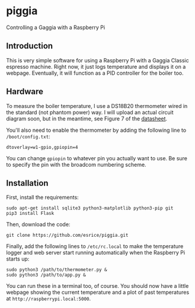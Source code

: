 # piggia
Controlling a Gaggia with a Raspberry Pi

## Introduction
This is very simple software for using a Raspberry Pi with a Gaggia Classic
espresso machine. Right now, it just logs temperature and displays it on a
webpage. Eventually, it will function as a PID controller for the boiler too.

## Hardware
To measure the boiler temperature, I use a DS18B20 thermometer wired in the
standard (not phantom power) way. I will upload an actual circuit diagram soon,
but in the meantime, see Figure 7 of the
[datasheet](https://datasheets.maximintegrated.com/en/ds/DS18B20.pdf).

You'll also need to enable the thermometer by adding the following line to
`/boot/config.txt`:
```
dtoverlay=w1-gpio,gpiopin=4
```
You can change `gpiopin` to whatever pin you actually want to use. Be sure to
specify the pin with the broadcom numbering scheme.

## Installation
First, install the requirements:
```
sudo apt-get install sqlite3 python3-matplotlib python3-pip git
pip3 install Flask
```

Then, download the code:
```
git clone https://github.com/esrice/piggia.git
```

Finally, add the following lines to `/etc/rc.local` to make the temperature
logger and web server start running automatically when the Raspberry Pi starts
up:
```
sudo python3 /path/to/thermometer.py &
sudo python3 /path/to/app.py &
```
You can run these in a terminal too, of course. You should now have a little
webpage showing the current temperature and a plot of past temperatures at
`http://raspberrypi.local:5000`.
